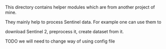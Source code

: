 This directory contains helper modules which are from another project of mine.

They mainly help to process Sentinel data. For example one can use them to

download Sentinel 2, preprocess it, create dataset from it.

TODO we will need to change way of using config file

